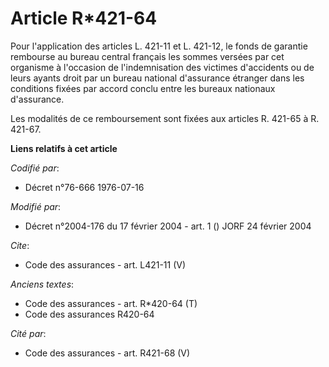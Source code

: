 # Article R*421-64

Pour l'application des articles L. 421-11 et L. 421-12, le fonds de garantie rembourse au bureau central français les sommes
versées par cet organisme à l'occasion de l'indemnisation des victimes d'accidents ou de leurs ayants droit par un bureau
national d'assurance étranger dans les conditions fixées par accord conclu entre les bureaux nationaux d'assurance. 

Les modalités de ce remboursement sont fixées aux articles R. 421-65 à R. 421-67.

**Liens relatifs à cet article**

_Codifié par_:

  - Décret n°76-666 1976-07-16

_Modifié par_:

  - Décret n°2004-176 du 17 février 2004 - art. 1 () JORF 24 février 2004

_Cite_:

  - Code des assurances - art. L421-11 (V)

_Anciens textes_:

  - Code des assurances - art. R*420-64 (T)
  - Code des assurances R420-64

_Cité par_:

  - Code des assurances - art. R421-68 (V)
